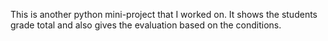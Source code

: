 This is another python mini-project that I worked on. It shows the students grade total and also gives the evaluation based on the conditions. 